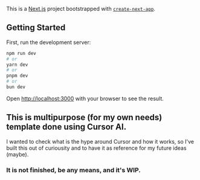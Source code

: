 This is a [Next.js](https://nextjs.org) project bootstrapped with [`create-next-app`](https://nextjs.org/docs/app/api-reference/cli/create-next-app).

## Getting Started

First, run the development server:

```bash
npm run dev
# or
yarn dev
# or
pnpm dev
# or
bun dev
```

Open [http://localhost:3000](http://localhost:3000) with your browser to see the result.

## This is multipurpose (for my own needs) template done using Cursor AI.
I wanted to check what is the hype around Cursor and how it works, so I've built this out of curiousity and to have it as reference for my future ideas (maybe).

### It is not finished, be any means, and it's WIP.
